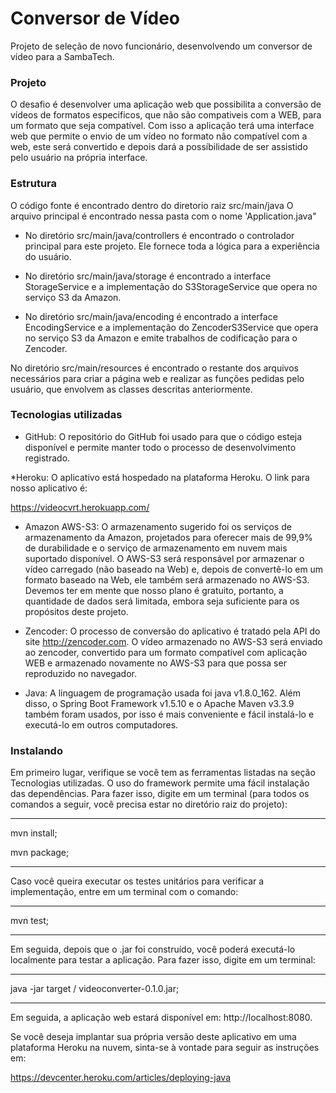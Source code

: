 # Conversor de Vídeo

Projeto de seleção de novo funcionário, desenvolvendo um conversor de vídeo para a SambaTech.

### Projeto

O desafio é desenvolver uma aplicação web que possibilita a conversão de vídeos de formatos especificos, que não são compativeis com a WEB, para um formato que seja compatível.
Com isso a aplicação terá uma interface web que permite o envio de um vídeo no formato não compatível com a web, este será convertido e depois dará a possíbilidade de ser assistido pelo usuário na própria interface. 

### Estrutura 

O código fonte é encontrado dentro do diretorio raiz src/main/java
O arquivo principal é encontrado nessa pasta com o nome 'Application.java"

* No diretório src/main/java/controllers é encontrado o controlador principal para este projeto. Ele fornece toda a lógica para a experiência do usuário.

* No diretório src/main/java/storage é encontrado a interface StorageService e a implementação do S3StorageService que opera no serviço S3 da Amazon.

* No diretório src/main/java/encoding é encontrado  a interface EncodingService e a implementação do ZencoderS3Service que opera no serviço S3 da Amazon e emite trabalhos de codificação para o Zencoder.

No diretório src/main/resources é encontrado o restante dos arquivos necessários para criar a página web e realizar as funções pedidas pelo usuário, que envolvem as classes descritas anteriormente.


### Tecnologias utilizadas

* GitHub:
O repositório do GitHub foi usado para que o código esteja disponível e permite manter todo o processo de desenvolvimento registrado.

*Heroku:
O aplicativo está hospedado na plataforma Heroku. O link para nosso aplicativo é:

https://videocvrt.herokuapp.com/

* Amazon AWS-S3:
O armazenamento sugerido foi os serviços de armazenamento da Amazon, projetados para oferecer mais de 99,9% de durabilidade e o serviço de armazenamento em nuvem mais suportado disponível. O AWS-S3 será responsável por armazenar o vídeo carregado (não baseado na Web) e, depois de convertê-lo em um formato baseado na Web, ele também será armazenado no AWS-S3. Devemos ter em mente que nosso plano é gratuito, portanto, a quantidade de dados será limitada, embora seja suficiente para os propósitos deste projeto.


* Zencoder:
O processo de conversão do aplicativo é tratado pela API do site http://zencoder.com. O vídeo armazenado no AWS-S3 será enviado ao zencoder, convertido para um formato compatível com aplicação WEB e armazenado novamente no AWS-S3 para que possa ser reproduzido no navegador.

* Java:
A linguagem de programação usada foi java v1.8.0_162. Além disso, o Spring Boot Framework v1.5.10 e o Apache Maven v3.3.9 também foram usados, por isso é mais conveniente e fácil instalá-lo e executá-lo em outros computadores.



### Instalando

Em primeiro lugar, verifique se você tem as ferramentas listadas na seção Tecnologias utilizadas. O uso do framework permite uma fácil instalação das dependências. Para fazer isso, digite em um terminal (para todos os comandos a seguir, você precisa estar no diretório raiz do projeto):

*************
mvn install;

mvn package;
*************

Caso você queira executar os testes unitários para verificar a implementação, entre em um terminal com o comando:

*************
mvn test;
*************

Em seguida, depois que o .jar foi construído, você poderá executá-lo localmente para testar a aplicação. Para fazer isso, digite em um terminal:

*************
java -jar target / videoconverter-0.1.0.jar;
*************

Em seguida, a aplicação web estará disponível em: http://localhost:8080.

Se você deseja implantar sua própria versão deste aplicativo em uma plataforma Heroku na nuvem, sinta-se à vontade para seguir as instruções em:

https://devcenter.heroku.com/articles/deploying-java

